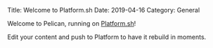 Title: Welcome to Platform.sh
Date: 2019-04-16
Category: General

Welcome to Pelican, running on [Platform.sh](https://platform.sh)!  

Edit your content and push to Platform to have it rebuild in moments.
